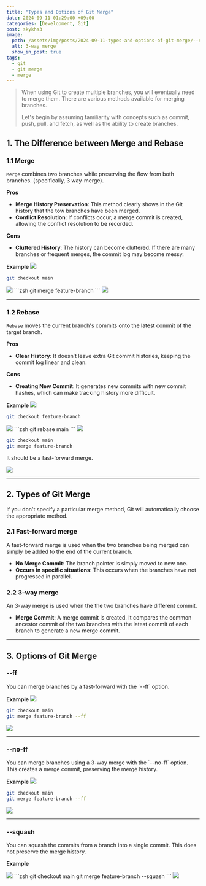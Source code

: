```yaml
---
title: "Types and Options of Git Merge"
date: 2024-09-11 01:29:00 +09:00
categories: [Development, Git]
post: skykhs3
image:
  path: /assets/img/posts/2024-09-11-types-and-options-of-git-merge/--no-ff.png
  alt: 3-way merge
  show_in_post: true
tags:
  - git
  - git merge
  - merge
---
```

<div markdown="1">

>When using Git to create multiple branches, you will eventually need to merge them. There are various methods available for merging branches.
>
>Let's begin by assuming familiarity with concepts such as commit, push, pull, and fetch, as well as the ability to create branches.

## 1. The Difference between Merge and Rebase

### 1.1 Merge
`Merge` combines two branches while preserving the flow from both branches.
(specifically, 3 way-merge).

**Pros**
- **Merge History Preservation**: This method clearly shows in the Git history that the tow branches have been merged.
- **Conflict Resolution**: If conflicts occur, a merge commit is created, allowing the conflict resolution to be recorded.

**Cons**

- **Cluttered History**: The history can become cluttered. If there are many branches or frequent merges, the commit log may become messy.

**Example**
<img src="/assets/img/posts/2024-09-11-types-and-options-of-git-merge/base.png"/>
```zsh
git checkout main
```
<img src="/assets/img/posts/2024-09-11-types-and-options-of-git-merge/checkout-merge.png"/>
```zsh
git merge feature-branch
```
<img src="/assets/img/posts/2024-09-11-types-and-options-of-git-merge/merge1.png"/>

---

### 1.2 Rebase
`Rebase` moves the current branch's commits onto the latest commit of the target branch.

**Pros**
- **Clear History**:  It doesn’t leave extra Git commit histories, keeping the commit log linear and clean.


**Cons**
- **Creating New Commit**: It generates new commits with new commit hashes, which can make tracking history more difficult.

**Example**
<img src="/assets/img/posts/2024-09-11-types-and-options-of-git-merge/base.png"/>
```zsh
git checkout feature-branch
```

<img src="/assets/img/posts/2024-09-11-types-and-options-of-git-merge/checkout-rebase.png"/>
```zsh
git rebase main
```

<img src="/assets/img/posts/2024-09-11-types-and-options-of-git-merge/rebase1.png"/>

```zsh
git checkout main
git merge feature-branch
```
It should be a fast-forward merge.

<img src="/assets/img/posts/2024-09-11-types-and-options-of-git-merge/rebase2.png"/>

---

## 2. Types of Git Merge
If you don't specify a particular merge method, Git will automatically choose the appropriate method.

### 2.1 Fast-forward merge
A fast-forward merge is used when the two branches being merged can simply be added to the end of the current branch. 
- **No Merge Commit**: The branch pointer is simply moved to new one.
- **Occurs in specific situations**: This occurs when the branches have not progressed in parallel.


### 2.2 3-way merge
An 3-way merge is used when the the two branches have different commit. 

- **Merge Commit**: A merge commit is created. It compares the common ancestor commit of the two branches with the latest commit of each branch to generate a new merge commit.

---

## 3. Options of Git Merge


<h3>--ff</h3>
You can merge branches by a fast-forward with the `--ff` option.

**Example**
<img src="/assets/img/posts/2024-09-11-types-and-options-of-git-merge/before.png"/>
```zsh
git checkout main
git merge feature-branch --ff
```
<img src="/assets/img/posts/2024-09-11-types-and-options-of-git-merge/--ff.png"/>

---

<h3>--no-ff</h3>
You can merge branches using a 3-way merge with the `--no-ff` option. This creates a merge commit, preserving the merge history.

**Example**
<img src="/assets/img/posts/2024-09-11-types-and-options-of-git-merge/before.png"/>
```zsh
git checkout main
git merge feature-branch --ff
```
<img src="/assets/img/posts/2024-09-11-types-and-options-of-git-merge/--no-ff.png"/>

---

<h3>--squash</h3>
You can squash the commits from a branch into a single commit. This does not preserve the merge history.

**Example**

<img src="/assets/img/posts/2024-09-11-types-and-options-of-git-merge/before.png"/>
```zsh
git checkout main
git merge feature-branch --squash
```
<img src="/assets/img/posts/2024-09-11-types-and-options-of-git-merge/--squash.png"/>

</div>
